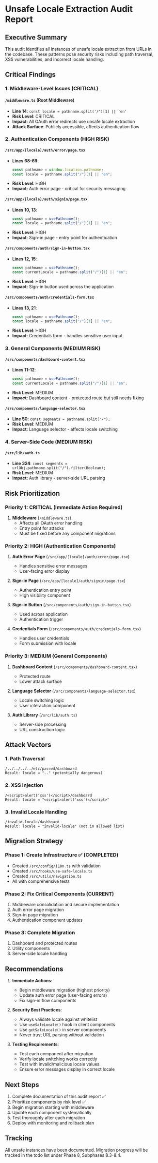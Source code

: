 # Unsafe Locale Extraction Audit Report

## Executive Summary

This audit identifies all instances of unsafe locale extraction from URLs in the codebase. These patterns pose security risks including path traversal, XSS vulnerabilities, and incorrect locale handling.

## Critical Findings

### 1. Middleware-Level Issues (CRITICAL)

#### `/middleware.ts` (Root Middleware)

- **Line 14**: `const locale = pathname.split('/')[1] || 'en'`
- **Risk Level**: CRITICAL
- **Impact**: All OAuth error redirects use unsafe locale extraction
- **Attack Surface**: Publicly accessible, affects authentication flow

### 2. Authentication Components (HIGH RISK)

#### `/src/app/[locale]/auth/error/page.tsx`

- **Lines 68-69**:
  ```typescript
  const pathname = window.location.pathname;
  const locale = pathname.split("/")[1] || "en";
  ```
- **Risk Level**: HIGH
- **Impact**: Auth error page - critical for security messaging

#### `/src/app/[locale]/auth/signin/page.tsx`

- **Lines 10, 13**:
  ```typescript
  const pathname = usePathname();
  const locale = pathname.split("/")[1] || "en";
  ```
- **Risk Level**: HIGH
- **Impact**: Sign-in page - entry point for authentication

#### `/src/components/auth/sign-in-button.tsx`

- **Lines 12, 15**:
  ```typescript
  const pathname = usePathname();
  const currentLocale = pathname.split("/")[1] || "en";
  ```
- **Risk Level**: HIGH
- **Impact**: Sign-in button used across the application

#### `/src/components/auth/credentials-form.tsx`

- **Lines 13, 21**:
  ```typescript
  const pathname = usePathname();
  const locale = pathname.split("/")[1] || "en";
  ```
- **Risk Level**: HIGH
- **Impact**: Credentials form - handles sensitive user input

### 3. General Components (MEDIUM RISK)

#### `/src/components/dashboard-content.tsx`

- **Lines 11-12**:
  ```typescript
  const pathname = usePathname();
  const currentLocale = pathname.split("/")[1] || "en";
  ```
- **Risk Level**: MEDIUM
- **Impact**: Dashboard content - protected route but still needs fixing

#### `/src/components/language-selector.tsx`

- **Line 50**: `const segments = pathname.split("/");`
- **Risk Level**: MEDIUM
- **Impact**: Language selector - affects locale switching

### 4. Server-Side Code (MEDIUM RISK)

#### `/src/lib/auth.ts`

- **Line 324**: `const segments = urlObj.pathname.split("/").filter(Boolean);`
- **Risk Level**: MEDIUM
- **Impact**: Auth library - server-side URL parsing

## Risk Prioritization

### Priority 1: CRITICAL (Immediate Action Required)

1. **Middleware** (`/middleware.ts`)
   - Affects all OAuth error handling
   - Entry point for attacks
   - Must be fixed before any component migrations

### Priority 2: HIGH (Authentication Components)

1. **Auth Error Page** (`/src/app/[locale]/auth/error/page.tsx`)
   - Handles sensitive error messages
   - User-facing error display
2. **Sign-in Page** (`/src/app/[locale]/auth/signin/page.tsx`)
   - Authentication entry point
   - High visibility component

3. **Sign-in Button** (`/src/components/auth/sign-in-button.tsx`)
   - Used across application
   - Authentication trigger

4. **Credentials Form** (`/src/components/auth/credentials-form.tsx`)
   - Handles user credentials
   - Form submission with locale

### Priority 3: MEDIUM (General Components)

1. **Dashboard Content** (`/src/components/dashboard-content.tsx`)
   - Protected route
   - Lower attack surface

2. **Language Selector** (`/src/components/language-selector.tsx`)
   - Locale switching logic
   - User interaction component

3. **Auth Library** (`/src/lib/auth.ts`)
   - Server-side processing
   - URL construction logic

## Attack Vectors

### 1. Path Traversal

```
/../../../../etc/passwd/dashboard
Result: locale = ".." (potentially dangerous)
```

### 2. XSS Injection

```
/<script>alert('xss')</script>/dashboard
Result: locale = "<script>alert('xss')</script>"
```

### 3. Invalid Locale Handling

```
/invalid-locale/dashboard
Result: locale = "invalid-locale" (not in allowed list)
```

## Migration Strategy

### Phase 1: Create Infrastructure ✅ (COMPLETED)

- Created `/src/config/i18n.ts` with validation
- Created `/src/hooks/use-safe-locale.ts`
- Created `/src/utils/navigation.ts`
- All with comprehensive tests

### Phase 2: Fix Critical Components (CURRENT)

1. Middleware consolidation and secure implementation
2. Auth error page migration
3. Sign-in page migration
4. Authentication component updates

### Phase 3: Complete Migration

1. Dashboard and protected routes
2. Utility components
3. Server-side locale handling

## Recommendations

1. **Immediate Actions**:
   - Begin middleware migration (highest priority)
   - Update auth error page (user-facing errors)
   - Fix sign-in flow components

2. **Security Best Practices**:
   - Always validate locale against whitelist
   - Use `useSafeLocale()` hook in client components
   - Use `getSafeLocale()` in server components
   - Never trust URL parsing without validation

3. **Testing Requirements**:
   - Test each component after migration
   - Verify locale switching works correctly
   - Test with invalid/malicious locale values
   - Ensure error messages display in correct locale

## Next Steps

1. Complete documentation of this audit report ✅
2. Prioritize components by risk level ✅
3. Begin migration starting with middleware
4. Update each component systematically
5. Test thoroughly after each migration
6. Deploy with monitoring and rollback plan

## Tracking

All unsafe instances have been documented. Migration progress will be tracked in the todo list under Phase 8, Subphases 8.3-8.4.
